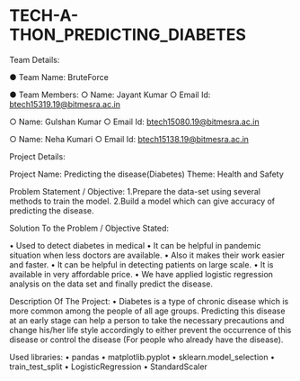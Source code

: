 # TECH-A-THON_PREDICTING_DIABETES


Team Details:

●	Team Name: BruteForce

●	Team Members:
○	Name:		Jayant Kumar
○	Email Id:		btech15319.19@bitmesra.ac.in

○	Name: 		Gulshan Kumar
○	Email Id:		btech15080.19@bitmesra.ac.in

○	Name: 		Neha Kumari
○	Email Id:		btech15138.19@bitmesra.ac.in

Project Details:

Project Name: Predicting the disease(Diabetes)
Theme: 	Health and Safety	



Problem Statement / Objective: 
1.Prepare the data-set using several methods to train the model.
2.Build a model which can give accuracy of predicting the disease.


Solution To the Problem / Objective Stated:

•	Used to detect diabetes in medical
•	It can be helpful in pandemic situation when less doctors are available. 
•	Also it makes their work easier and faster.
•	It can be helpful in detecting patients on large scale.
•	It is available in very affordable price.
•	We have applied logistic regression analysis on the data set and finally predict the disease.


Description Of The Project:
•	Diabetes is a type of chronic disease which is more common among the people of all age groups. Predicting this disease at an early stage can help a person to take the necessary precautions and change his/her life style accordingly to either prevent the occurrence of this disease or control the disease (For people who already have the disease). 



Used libraries:
•	pandas
•	matplotlib.pyplot 
•	 sklearn.model_selection 
•	 train_test_split
•	 LogisticRegression
•	StandardScaler
